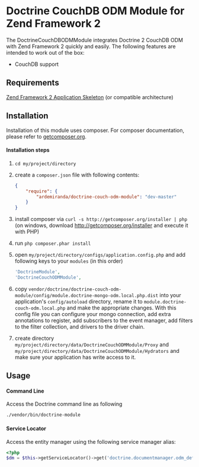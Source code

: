 # Doctrine CouchDB ODM Module for Zend Framework 2

The DoctrineCouchDBODMModule integrates Doctrine 2 CouchDB ODM with Zend Framework 2
quickly and easily. The following features are intended to work out of the box:

  - CouchDB support

## Requirements
[Zend Framework 2 Application Skeleton](http://www.github.com/zendframework/ZendSkeletonApplication) (or compatible
architecture)

## Installation

Installation of this module uses composer. For composer documentation, please refer to
[getcomposer.org](http://getcomposer.org/).

#### Installation steps

  1. `cd my/project/directory`
  2. create a `composer.json` file with following contents:

     ```json
     {
         "require": {
             "ardemiranda/doctrine-couch-odm-module": "dev-master"
         }
     }
     ```
  3. install composer via `curl -s http://getcomposer.org/installer | php` (on windows, download
     http://getcomposer.org/installer and execute it with PHP)
  4. run `php composer.phar install`
  5. open `my/project/directory/configs/application.config.php` and add following keys to your `modules` (in this order)

     ```php
     'DoctrineModule',
     'DoctrineCouchODMModule',
     ```

  6. copy `vendor/doctrine/doctrine-couch-odm-module/config/module.doctrine-mongo-odm.local.php.dist` into your application's
     `config/autoload` directory, rename it to `module.doctrine-couch-odm.local.php` and make the appropriate changes. 
     With this config file you can configure your mongo connection, add extra annotations to register, add subscribers to
     the event manager, add filters to the filter collection, and drivers to the driver chain.

  7. create directory `my/project/directory/data/DoctrineCouchODMModule/Proxy` and  
     `my/project/directory/data/DoctrineCouchODMModule/Hydrators` and make sure your application has write access to it.

## Usage

#### Command Line
Access the Doctrine command line as following

```sh
./vendor/bin/doctrine-module
```

#### Service Locator
Access the entity manager using the following service manager alias:

```php
<?php
$dm = $this->getServiceLocator()->get('doctrine.documentmanager.odm_default');
```
